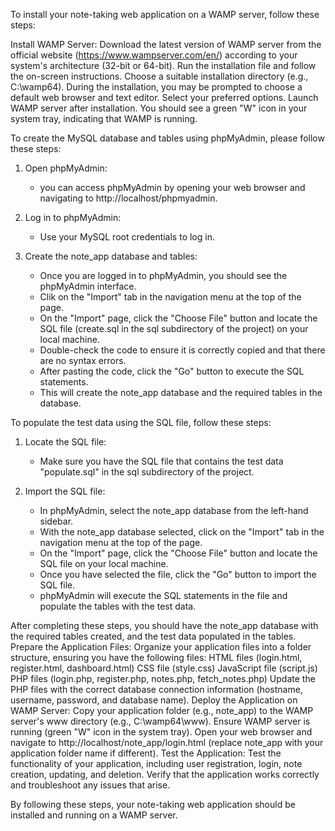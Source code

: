 To install your note-taking web application on a WAMP server, follow these steps:

Install WAMP Server:
        Download the latest version of WAMP server from the official website (https://www.wampserver.com/en/) according to your system's architecture (32-bit or 64-bit).
        Run the installation file and follow the on-screen instructions. Choose a suitable installation directory (e.g., C:\wamp64). During the installation, you may be prompted to choose a default web browser and text editor. Select your preferred options.
        Launch WAMP server after installation. You should see a green "W" icon in your system tray, indicating that WAMP is running.

To create the MySQL database and tables using phpMyAdmin, please follow these steps:

1. Open phpMyAdmin:
   - you can access phpMyAdmin by opening your web browser and navigating to http://localhost/phpmyadmin.

2. Log in to phpMyAdmin:
   - Use your MySQL root credentials to log in.

3. Create the note_app database and tables:
   - Once you are logged in to phpMyAdmin, you should see the phpMyAdmin interface.
   - Clik on the "Import" tab in the navigation menu at the top of the page.
   - On the "Import" page, click the "Choose File" button and locate the SQL file (create.sql in the sql subdirectory of the project) on your local machine.
   - Double-check the code to ensure it is correctly copied and that there are no syntax errors.
   - After pasting the code, click the "Go" button to execute the SQL statements.
   - This will create the note_app database and the required tables in the database.

To populate the test data using the SQL file, follow these steps:

1. Locate the SQL file:
   - Make sure you have the SQL file that contains the test data "populate.sql" in the sql subdirectory of the project.

2. Import the SQL file:
   - In phpMyAdmin, select the note_app database from the left-hand sidebar.
   - With the note_app database selected, click on the "Import" tab in the navigation menu at the top of the page.
   - On the "Import" page, click the "Choose File" button and locate the SQL file on your local machine.
   - Once you have selected the file, click the "Go" button to import the SQL file.
   - phpMyAdmin will execute the SQL statements in the file and populate the tables with the test data.

After completing these steps, you should have the note_app database with the required tables created, and the test data populated in the tables.
    Prepare the Application Files:
        Organize your application files into a folder structure, ensuring you have the following files:
            HTML files (login.html, register.html, dashboard.html)
            CSS file (style.css)
            JavaScript file (script.js)
            PHP files (login.php, register.php, notes.php, fetch_notes.php)
        Update the PHP files with the correct database connection information (hostname, username, password, and database name).
    Deploy the Application on WAMP Server:
        Copy your application folder (e.g., note_app) to the WAMP server's www directory (e.g., C:\wamp64\www).
        Ensure WAMP server is running (green "W" icon in the system tray).
        Open your web browser and navigate to http://localhost/note_app/login.html (replace note_app with your application folder name if different).
    Test the Application:
        Test the functionality of your application, including user registration, login, note creation, updating, and deletion. Verify that the application works correctly and troubleshoot any issues that arise.

By following these steps, your note-taking web application should be installed and running on a WAMP server.
